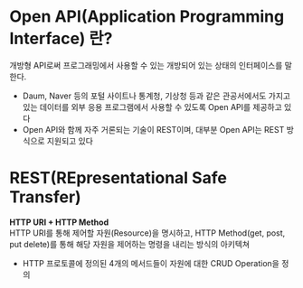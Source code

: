# Open API(Application Programming Interface) 란?
개방형 API로써 프로그래밍에서 사용할 수 있는 개방되어 있는 상태의 인터페이스를 말한다.

* Daum, Naver 등의 포털 사이트나 통계청, 기상청 등과 같은 관공서에서도 가지고 있는 데이터를 외부 응용 프로그램에서 사용할 수 있도록 Open API를 제공하고 있다
* Open API와 함께 자주 거론되는 기술이 REST이며, 대부분 Open API는 REST 방식으로 지원되고 있다

# REST(REpresentational Safe Transfer)
**HTTP URI + HTTP Method**  
HTTP URI를 통해 제어할 자원(Resource)을 명시하고, HTTP Method(get, post, put delete)를 통해 해당 자원을 제어하는 명령을 내리는 방식의 아키텍쳐

* HTTP 프로토콜에 정의된 4개의 메서드들이 자원에 대한 CRUD Operation을 정의